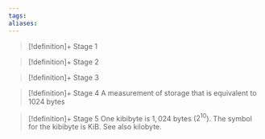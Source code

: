 ```yaml
---
tags:
aliases:
---
```


> [!definition]+ Stage 1
>

> [!definition]+ Stage 2
>

> [!definition]+ Stage 3
>

> [!definition]+ Stage 4
> A measurement of storage that is equivalent to 1024 bytes

> [!definition]+ Stage 5
> One kibibyte is $1,024$ bytes ($2^{10}$). The symbol for the kibibyte is KiB. See also kilobyte.



